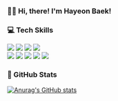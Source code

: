 ### 👋🏻 Hi, there! I'm Hayeon Baek!
<!-- [![Gmail Badge](https://img.shields.io/badge/Gmail-EA4335?style=flat-square&logo=Gmail&logoColor=white&style=flat&link=mailto:bhy0512@gmail.com)](mailto:bhy0512@gmail.com) -->
<!-- [![Linkedin Badge](https://img.shields.io/badge/-LinkedIn-0A66C2?style=flat-square&logo=LinkedIn&logoColor=white&style=flat&link=https://www.linkedin.com/in/hayeonbaek/)](https://www.linkedin.com/in/hayeonbaek/) -->
<!-- [![GitHub Badge](https://img.shields.io/badge/-GitHub-181717?style=flat-square&logo=GitHub&logoColor=white&style=flat&link=https://github.com/bhy304)](https://github.com/bhy304) -->

<!-- [![Tech Blog Badge](http://img.shields.io/badge/-Tech%20blog-black?style=flat&logo=github&link=https://zzsza.github.io/)](https://zzsza.github.io/) -->
<!-- [![Youtube Badge](https://img.shields.io/badge/Youtube-ff0000?style=flat-square&logo=youtube&link=https://www.youtube.com/c/kyleschool)](https://www.youtube.com/c/kyleschool) -->
<!-- [![Facebook Badge](https://img.shields.io/badge/facebook-1877f2?style=flat-square&logo=facebook&logoColor=white&link=https://www.facebook.com/zzsza)](https://www.facebook.com/zzsza) -->

### 💻 Tech Skills
<p>
  <img src="https://img.shields.io/badge/-HTML5-E34F26?logo=html5&logoColor=white&style=flat"/>
  <img src="https://img.shields.io/badge/-CSS3-1572B6?logo=css3&logoColor=white&style=flat"/>
  <img src="https://img.shields.io/badge/JavaScript-F7DF1E?style=flat-square&logo=javascript&logoColor=white&style=flat"/>
  <img src="https://img.shields.io/badge/-TypeScript-3178C6?logo=typescript&logoColor=white&style=flat"/>  
  <br/>
  <img src="https://img.shields.io/badge/-React-61DAFB?logo=react&logoColor=white&style=flat"/>
  <img src="https://img.shields.io/badge/Next.js-000000?style=flat-square&logo=Next.js&logoColor=white&style=flat"/>
  <img src="https://img.shields.io/badge/-MobX-FF9955?logo=mobx&logoColor=white&style=flat"/>
  <img src="https://img.shields.io/badge/-Scss-CC6699?logo=sass&logoColor=white&style=flat"/>
  <img src="https://img.shields.io/badge/Tailwind CSS-06B6D4?style=flat-square&logo=Tailwind CSS&logoColor=white&style=flat"/>
</p>

### 🖤 GitHub Stats
[![Anurag's GitHub stats](https://github-readme-stats.vercel.app/api?username=bhy304)](https://github.com/anuraghazra/github-readme-stats)

<!--
**bhy304/bhy304** is a ✨ _special_ ✨ repository because its `README.md` (this file) appears on your GitHub profile.

Here are some ideas to get you started:

- 🔭 I’m currently working on ...
- 🌱 I’m currently learning ...
- 👯 I’m looking to collaborate on ...
- 🤔 I’m looking for help with ...
- 💬 Ask me about ...
- 📫 How to reach me: ...
- 😄 Pronouns: ...
- ⚡ Fun fact: ...
-->
